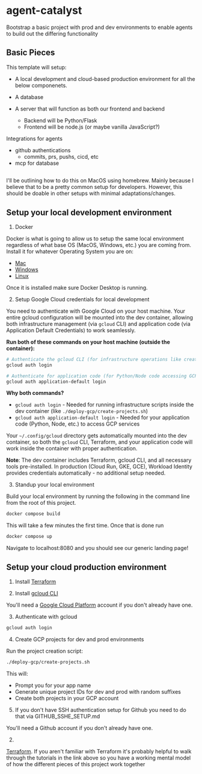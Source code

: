 # agent-catalyst
Bootstrap a basic project with prod and dev environments to enable agents to build out the differing functionality

## Basic Pieces

This template will setup:

- A local development and cloud-based production environment for all the below componenets.

- A database
- A server that will function as both our frontend and backend
  - Backend will be Python/Flask
  - Frontend will be node.js (or maybe vanilla JavaScript?)

Integrations for agents
- github authentications
  - commits, prs, pushs, cicd, etc
- mcp for database

## 

I'll be outlining how to do this on MacOS using homebrew. Mainly because I believe that to be a pretty common setup for developers. However, this should be doable in other setups with minimal adaptations/changes.

## Setup your local development environment

1. Docker
   
Docker is what is going to allow us to setup the same local environment regardless of what base OS (MacOS, Windows, etc.) you are coming from. Install it for whatever Operating System you are on:
 - [Mac](https://docs.docker.com/desktop/setup/install/mac-install/)
 - [Windows](https://docs.docker.com/desktop/setup/install/windows-install/)
 - [Linux](https://docs.docker.com/desktop/setup/install/linux/)

Once it is installed make sure Docker Desktop is running.
   
2. Setup Google Cloud credentials for local development

You need to authenticate with Google Cloud on your host machine. Your entire gcloud configuration will be mounted into the dev container, allowing both infrastructure management (via `gcloud` CLI) and application code (via Application Default Credentials) to work seamlessly.

**Run both of these commands on your host machine (outside the container):**

```bash
# Authenticate the gcloud CLI (for infrastructure operations like creating projects)
gcloud auth login

# Authenticate for application code (for Python/Node code accessing GCP APIs)
gcloud auth application-default login
```

**Why both commands?**
- `gcloud auth login` - Needed for running infrastructure scripts inside the dev container (like `./deploy-gcp/create-projects.sh`)
- `gcloud auth application-default login` - Needed for your application code (Python, Node, etc.) to access GCP services

Your `~/.config/gcloud` directory gets automatically mounted into the dev container, so both the `gcloud` CLI, Terraform, and your application code will work inside the container with proper authentication.

**Note**: The dev container includes Terraform, gcloud CLI, and all necessary tools pre-installed. In production (Cloud Run, GKE, GCE), Workload Identity provides credentials automatically - no additional setup needed.

3. Standup your local environment

Build your local environment by running the following in the command line from the root of this project.

```bash
docker compose build
```
This will take a few minutes the first time. Once that is done run

```bash
docker compose up
```

Navigate to localhost:8080 and you should see our generic landing page!

## Setup your cloud production environment

1. Install [Terraform](https://developer.hashicorp.com/terraform/tutorials/gcp-get-started/install-cli)

2. Install [gcloud CLI](https://cloud.google.com/sdk/docs/install)

You'll need a [Google Cloud Platform](https://console.cloud.google.com/freetrial/) account if you don't already have one.

3. Authenticate with gcloud

```bash
gcloud auth login
```

4. Create GCP projects for dev and prod environments

Run the project creation script:

```bash
./deploy-gcp/create-projects.sh
```

This will:
- Prompt you for your app name
- Generate unique project IDs for dev and prod with random suffixes
- Create both projects in your GCP account

5. If you don't have SSH authentication setup for Github you need to do that via GITHUB_SSHE_SETUP.md

You'll need a Github account if you don't already have one.



2.


 [Terraform](https://developer.hashicorp.com/terraform/tutorials/gcp-get-started/install-cli). If you aren't familiar with Terraform it's probably helpful to walk through the tutorials in the link above so you have a working mental model of how the different pieces of this project work together